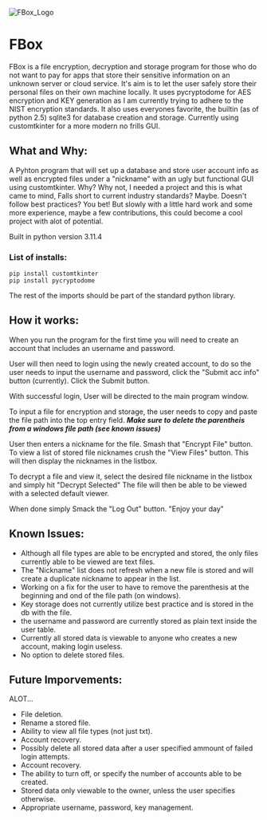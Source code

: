 ![FBox_Logo](https://github.com/PaperKnives/FBox/assets/151085561/8335936d-3ee5-42fe-b49d-7712f15fa8fc)
# FBox
FBox is a file encryption, decryption and storage program for those who do not want to pay for apps that store their
sensitive information on an unknown server or cloud service. It's aim is to let the user safely store their personal files
on their own machine locally. It uses pycryptodome for AES encryption and KEY generation as I am currently trying to adhere
to the NIST encryption standards. It also uses everyones favorite, the builtin (as of python 2.5) sqlite3 for database creation
and storage. Currently using customtkinter for a more modern no frills GUI.
## What and Why:
A Pyhton program that will set up a database and store user account info as well as encrypted files under 
a "nickname" with an ugly but functional GUI using customtkinter. Why? Why not, I needed a project and this is what 
came to mind, Falls short to current industry standards? Maybe. Doesn't follow best practices? You bet! But slowly
with a little hard work and some more experience, maybe a few contributions, this could become a cool project 
with alot of potential. 

Built in python version 3.11.4

### List of installs: 
```
pip install customtkinter
pip install pycryptodome
```
The rest of the imports should be part of the standard python library.

## How it works:
When you run the program for the first time you will need to create an account that includes an username and password.

User will then need to login using the newly created account, to do so the user needs to input the username and password,
click the "Submit acc info" button (currently).
Click the Submit button.

With successful login, User will be directed to the main program window.

To input a file for encryption and storage, the user needs to copy and paste the file path into the top entry field.
***Make sure to delete the parentheis from a windows file path (see known issues)***

User then enters a nickname for the file.
Smash that "Encrypt File" button.
To view a list of stored file nicknames crush the "View Files" button.
This will then display the nicknames in the listbox.

To decrypt a file and view it, select the desired file nickname in the listbox and simply hit "Decrypt Selected"
The file will then be able to be viewed with a selected default viewer.

When done simply Smack the "Log Out" button.
"Enjoy your day"

## Known Issues:
- Although all file types are able to be encrypted and stored, the only files currently able to be viewed are text files.
- The "Nickname" list does not refresh when a new file is stored and will create a duplicate nickname to appear in the list.
- Working on a fix for the user to have to remove the parenthesis at the beginning and ond of the file path (on windows).
- Key storage does not currently utilize best practice and is stored in the db with the file.
- the username and password are currently stored as plain text inside the user table.
- Currently all stored data is viewable to anyone who creates a new account, making login useless.
- No option to delete stored files.

## Future Imporvements:
ALOT...
- File deletion.
- Rename a stored file.
- Ability to view all file types (not just txt).
- Account recovery.
- Possibly delete all stored data after a user specified ammount of failed login attempts.
- Account recovery.
- The ability to turn off, or specify the number of accounts able to be created.
- Stored data only viewable to the owner, unless the user specifies otherwise.
- Appropriate username, password, key management.






